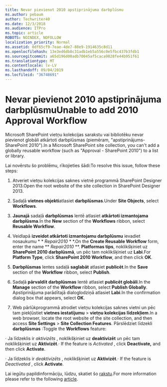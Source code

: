 ```yaml
---
title: Nevar pievienot 2010 apstiprinājuma darbplūsmu
ms.author: pebaum
author: Techwriter40
ms.date: 12/3/2018
ms.audience: ITPro
ms.topic: article
ROBOTS: NOINDEX, NOFOLLOW
localization_priority: Normal
ms.assetid: 0df65cf9-7eae-4de7-88e9-1914635c8d11
ms.openlocfilehash: 13e3ed6db8c31adb1eb5a556c0e5fbc437b3fdb1
ms.sourcegitcommit: a65d196d00adb70045af5caca9828fe44b951f61
ms.translationtype: MT
ms.contentlocale: lv-LV
ms.lasthandoff: 09/04/2019
ms.locfileid: "36748691"
---
```

# <a name="unable-to-add-2010-approval-workflow"></a><span data-ttu-id="29a50-102">Nevar pievienot 2010 apstiprinājuma darbplūsmu</span><span class="sxs-lookup"><span data-stu-id="29a50-102">Unable to add 2010 Approval Workflow</span></span>

<span data-ttu-id="29a50-103">Microsoft SharePoint vietņu kolekcijas sarakstu vai bibliotēku nevar pievienot globāli atkārtoti darbplūsmas (piemēram, "apstiprinājums-SharePoint 2010").</span><span class="sxs-lookup"><span data-stu-id="29a50-103">In a Microsoft SharePoint site collection, you can't add a globally reusable workflow (such as "Approval - SharePoint 2010") to a list or library.</span></span>
  
<span data-ttu-id="29a50-104">Lai novērstu šo problēmu, rīkojieties šādi:</span><span class="sxs-lookup"><span data-stu-id="29a50-104">To resolve this issue, follow these steps:</span></span> 
  
1. <span data-ttu-id="29a50-105">Atveriet vietņu kolekcijas saknes vietnē programmā SharePoint Designer 2013.</span><span class="sxs-lookup"><span data-stu-id="29a50-105">Open the root website of the site collection in SharePoint Designer 2013.</span></span>
  
2. <span data-ttu-id="29a50-106">Sadaļā **vietnes objekti**atlasiet **darbplūsmas**.</span><span class="sxs-lookup"><span data-stu-id="29a50-106">Under **Site Objects**, select **Workflows**.</span></span> 
  
3. <span data-ttu-id="29a50-107">**Jaunajā** sadaļā **darbplūsmas** lentē atlasiet **atkārtoti izmantojama darbplūsma**.</span><span class="sxs-lookup"><span data-stu-id="29a50-107">In the **New** section of the **Workflows** ribbon, select **Reusable Workflow**.</span></span> 
  
4. <span data-ttu-id="29a50-108">Veidlapā **izveidot atkārtoti izmantojamu darbplūsmu** ievadiet nosaukumu \* \* *Repair2010* \* \*.</span><span class="sxs-lookup"><span data-stu-id="29a50-108">On the **Create Reusable Workflow** form, enter the name \*\* *Repair2010* \*\*.</span></span> <span data-ttu-id="29a50-109">**Platformas tips**, noklikšķiniet uz **SharePoint 2010 darbplūsmā**, un pēc tam noklikšķiniet uz **Labi**.</span><span class="sxs-lookup"><span data-stu-id="29a50-109">For **Platform Type**, click **SharePoint 2010 Workflow**, and then click **OK**.</span></span> 
  
1. <span data-ttu-id="29a50-110">**Darbplūsmas** lentes sadaļā **saglabāt** atlasiet **publicēt**.</span><span class="sxs-lookup"><span data-stu-id="29a50-110">In the **Save** section of the **Workflow** ribbon, select **Publish**.</span></span> 
  
2. <span data-ttu-id="29a50-111">Sadaļā **pārvaldīt** **darbplūsmas** lentē atlasiet **publicēt globāli**.</span><span class="sxs-lookup"><span data-stu-id="29a50-111">In the **Manage** section of the **Workflow** ribbon, select **Publish Globally**.</span></span> <span data-ttu-id="29a50-112">Apstiprinājuma parādītajā dialoglodziņā atlasiet **Labi**.</span><span class="sxs-lookup"><span data-stu-id="29a50-112">In the confirmation dialog box that appears, select **OK**.</span></span> 
  
3. <span data-ttu-id="29a50-113">Web pārlūkprogrammā atrodiet vietņu kolekcijas saknes vietni un pēc tam piekļūstiet **vietnes iestatījumu** \> **vietņu kolekcijas līdzekļiem**.</span><span class="sxs-lookup"><span data-stu-id="29a50-113">In a web browser, locate the root website of the site collection, and then access **Site Settings** \> **Site Collection Features**.</span></span> <span data-ttu-id="29a50-114">Pārslēdziet līdzekli **darbplūsmas** :</span><span class="sxs-lookup"><span data-stu-id="29a50-114">Toggle the **Workflows** feature:</span></span> 
  
<span data-ttu-id="29a50-115">· Ja līdzeklis ir *aktivizēts* , noklikšķiniet uz **deaktivizēt** un pēc tam noklikšķiniet uz **Aktivizēt**.</span><span class="sxs-lookup"><span data-stu-id="29a50-115">· If the feature is  *Activated*  , click **Deactivate,** and then click **Activate**.</span></span> 
  
<span data-ttu-id="29a50-116">· Ja līdzeklis ir *deaktivizēts* , noklikšķiniet uz **Aktivizēt**.</span><span class="sxs-lookup"><span data-stu-id="29a50-116">· If the feature is  *Deactivated*  , click **Activate**.</span></span> 
  
<span data-ttu-id="29a50-117">Lai iegūtu papildinformāciju, lūdzu, skatiet šo [rakstu](https://go.microsoft.com/fwlink/?linkid=2047770&amp;clcid=0x409).</span><span class="sxs-lookup"><span data-stu-id="29a50-117">For more information please refer to the following [article](https://go.microsoft.com/fwlink/?linkid=2047770&amp;clcid=0x409).</span></span>
  

